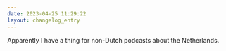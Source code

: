 ```yaml
---
date: 2023-04-25 11:29:22
layout: changelog_entry
---
```

Apparently I have a thing for non-Dutch podcasts about the Netherlands. 
